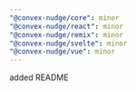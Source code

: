```yaml
---
"@convex-nudge/core": minor
"@convex-nudge/react": minor
"@convex-nudge/remix": minor
"@convex-nudge/svelte": minor
"@convex-nudge/vue": minor
---
```


added README
